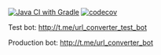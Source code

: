 [![Java CI with Gradle](https://github.com/DSusol/urlshortener/actions/workflows/gradle.yml/badge.svg?branch=repositories)](https://github.com/DSusol/urlshortener/actions/workflows/gradle.yml)
[![codecov](https://codecov.io/gh/DSusol/urlshortener/branch/repositories/graph/badge.svg?token=Y8UQ4IKSEE)](https://codecov.io/gh/DSusol/urlshortener)

Test bot:
http://t.me/url_converter_test_bot

Production bot:
http://t.me/url_converter_bot